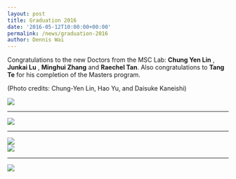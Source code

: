 ```yaml
---
layout: post
title: Graduation 2016
date: '2016-05-12T10:00:00+00:00'
permalink: /news/graduation-2016
author: Dennis Wai
---
```


Congratulations to the new Doctors from the MSC Lab: __Chung Yen Lin__ , **Junkai Lu** , **Minghui Zhang** and **Raechel Tan**. Also congratulations to **Tang Te** for his completion of the Masters program.

(Photo credits: Chung-Yen Lin, Hao Yu, and Daisuke Kaneishi) 

<div class="col-md-12">
<a href="{{ site.baseurl }}/assets/images/posts/2016Graduation.jpg" data-lightbox="2016Graduation" data-title="Group photo along with the graduates">
	<img src="{{ site.baseurl }}/assets/images/posts/2016Graduation.jpg" title=" "></a>
<hr>

<div class="col-md-6">
<a href="{{ site.baseurl }}/assets/images/posts/2016Graduation2.jpg" data-lightbox="2016Graduation" data-title="What is Professor Tomizuka doing with his hands?">
  <img src="{{ site.baseurl }}/assets/images/posts/2016Graduation2.jpg" title=" "></a>
<hr>
<a href="{{ site.baseurl }}/assets/images/posts/2016Graduation4.jpg" data-lightbox="2016Graduation" data-title="Congratulations!">
  <img src="{{ site.baseurl }}/assets/images/posts/2016Graduation4.jpg" title=" "></a>
</div>
<div class="col-md-6">
<a href="{{ site.baseurl }}/assets/images/posts/2016Graduation3.jpg" data-lightbox="2016Graduation" data-title="Ta dah!">
  <img src="{{ site.baseurl }}/assets/images/posts/2016Graduation3.jpg" title=" "></a>
<hr>
<a href="{{ site.baseurl }}/assets/images/posts/2016Graduation5.jpg" data-lightbox="2016Graduation" data-title="Graduation party at Professor Tomizuka's house">
  <img src="{{ site.baseurl }}/assets/images/posts/2016Graduation5.jpg" title=" "></a>
</div>

</div>